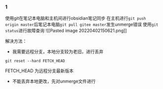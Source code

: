### 1
使用git在笔记本电脑和主机间进行obsidian笔记同步
在主机进行`git push origin master`后笔记本电脑`git pull gitee master`发生unmerge错误
使用`git status`进行故障查询
![[Pasted image 20220402150621.png]]

解决方法：
* 我需要远程分支，本地分支较为老旧，进行丢弃
```shell
git reset --hard FETCH_HEAD
```
FETCH_HEAD 为远程分支最新版本

* 不能丢弃本地更改，先对unmerge文件进行
